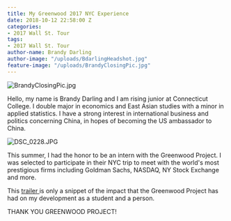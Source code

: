 ```yaml
---
title: My Greenwood 2017 NYC Experience
date: 2018-10-12 22:58:00 Z
categories:
- 2017 Wall St. Tour
tags:
- 2017 Wall St. Tour
author-name: Brandy Darling
author-image: "/uploads/BdarlingHeadshot.jpg"
feature-image: "/uploads/BrandyClosingPic.jpg"
---
```


![BrandyClosingPic.jpg](/uploads/BrandyClosingPic.jpg)

Hello, my name is Brandy Darling and I am rising junior at Connecticut College. I double major in economics and East Asian studies with a minor in applied statistics. I have a strong interest in international business and politics concerning China, in hopes of becoming the US ambassador to China.

![DSC_0228.JPG](/uploads/DSC_0228.JPG)


This summer, I had the honor to be an intern with the Greenwood Project. I was selected to participate in their NYC trip to meet with the world's most prestigious firms including Goldman Sachs, NASDAQ, NY Stock Exchange and more.

This [trailer ](https://youtu.be/Gt12e6Qdj5Q) is only a snippet of the impact that the Greenwood Project has had on my development as a student and a person.

THANK YOU GREENWOOD PROJECT!
